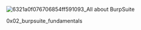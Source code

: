 ![6321a0f076706854ff591093_All about BurpSuite](https://github.com/user-attachments/assets/47b4a1a2-845d-44b2-bee3-7ec8e65a4443)



0x02_burpsuite_fundamentals
